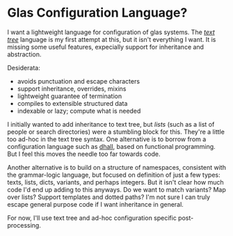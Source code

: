 # Glas Configuration Language?

I want a lightweight language for configuration of glas systems. The [*text tree*](TextTree.md) language is my first attempt at this, but it isn't everything I want. It is missing some useful features, expecially support for inheritance and abstraction. 

Desiderata:

* avoids punctuation and escape characters
* support inheritance, overrides, mixins
* lightweight guarantee of termination 
* compiles to extensible structured data 
* indexable or lazy; compute what is needed

I initially wanted to add inheritance to text tree, but *lists* (such as a list of people or search directories) were a stumbling block for this. They're a little too ad-hoc in the text tree syntax. One alternative is to borrow from a configuration language such as [dhall](https://dhall-lang.org/), based on functional programming. But I feel this moves the needle too far towards code. 

Another alternative is to build on a structure of namespaces, consistent with the grammar-logic language, but focused on definition of just a few types: texts, lists, dicts, variants, and perhaps integers. But it isn't clear how much code I'd end up adding to this anyways. Do we want to match variants? Map over lists? Support templates and dotted paths? I'm not sure I can truly escape general purpose code if I want inheritance in general.

For now, I'll use text tree and ad-hoc configuration specific post-processing.

